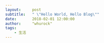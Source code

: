```yaml
---
layout:     post
subtitle:   " \"Hello World, Hello Blog\""
date:       2018-02-01 12:00:00
author:     "whurock"
tags:
    - 生活
---
```

